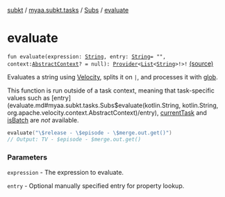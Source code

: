 [subkt](../../index.md) / [myaa.subkt.tasks](../index.md) / [Subs](index.md) / [evaluate](./evaluate.md)

# evaluate

`fun evaluate(expression: `[`String`](https://kotlinlang.org/api/latest/jvm/stdlib/kotlin/-string/index.html)`, entry: `[`String`](https://kotlinlang.org/api/latest/jvm/stdlib/kotlin/-string/index.html)` = "", context: `[`AbstractContext`](https://velocity.apache.org/engine/2.2/apidocs/org/apache/velocity/context/AbstractContext.html)`? = null): `[`Provider`](https://docs.gradle.org/current/javadoc/org/gradle/api/provider/Provider.html)`<`[`List`](https://kotlinlang.org/api/latest/jvm/stdlib/kotlin.collections/-list/index.html)`<`[`String`](https://kotlinlang.org/api/latest/jvm/stdlib/kotlin/-string/index.html)`>!>!` [(source)](https://github.com/Myaamori/SubKt/blob/0.1.10/src/main/kotlin/myaa/subkt/tasks/plugin.kt#L497)

Evaluates a string using [Velocity](https://velocity.apache.org/engine/2.2/user-guide.html),
splits it on `|`, and processes it with [glob](../org.gradle.api.-project/glob.md).

This function is run outside of a task context, meaning that task-specific values such as
[entry](evaluate.md#myaa.subkt.tasks.Subs$evaluate(kotlin.String, kotlin.String, org.apache.velocity.context.AbstractContext)/entry), [currentTask](../org.gradle.api.-task/current-task.md) and [isBatch](is-batch.md) are *not* available.

``` kotlin
evaluate("\$release - \$episode - \$merge.out.get()")
// Output: TV - $episode - $merge.out.get()
```

### Parameters

`expression` - The expression to evaluate.

`entry` - Optional manually specified entry for property lookup.